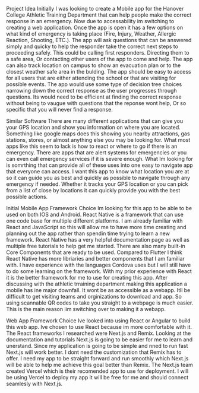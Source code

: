 Project Idea
Initially I was looking to create a Mobile app for the Hanover College Athletic Training Department that can help people make the correct response in an emergency. Now due to accessability im switching to creating a web application. Once the app is open it has a few options on what kind of emergency is taking place (Fire, Injury, Weather, Allergic Reaction, Shooting, ETC.). The app will ask questions that can be answered simply and quicky to help the responder take the correct next steps to proceeding safely. This could be calling first responders. Directing them to a safe area, Or contacting other users of the app to come and help. The app can also track location on campus to show an evacuation plan or to the closest weather safe area in the bulding. The app should be easy to access for all users that are either attending the school or that are visiting for possible events. The app would use some type of decision tree choices narrowing down the correct response as the user progresses through questions. Its would need to be efficient at finding the correct response without being to vaugue with questions that the reponse wont help, Or so specific that you will never find a response. 

Similar Software 
There are many different applications that can give you your GPS location and show you information on where you are located. Something like google maps does this showing you nearby attractions, gas stations, stores, or almost anything else you may be looking for. What most apps like this seem to lack is how to react or where to go if there is an emergency. There are apps that are alert systems for emergencies or you can even call emergency services if it is severe enough. What Im looking for is somrthing that can provide all of these uses into one easy to navigate app that everyone can access. I want this app to know what location you are at so it can guide you as best and quickly as possible to navigate through any emergency if needed. Whether it tracks your GPS location or you can pick from a list of close by locations it can quickly provide you with the best possible actions.

Initial Mobile App Framework Choice
Im looking for this app to be able to be used on both IOS and Android. React Native is a framework that can use one code base for multiple different platforms. I am already familiar with React and JavaScript so this will allow me to have more time creating and planning out the app rather than spendin time trying to learn a new framework. React Native has a very helpful documentation page as well as multiple free tutorials to help get me started. There are also many built-in Core Components that are ready to be used. Compared to Flutter I think React Native has more libriaries and better components that I am familiar with. I have experience with the languages Cordova uses but I will still have to do some learning on the framework. With my prior experience with React it is the better framework for me to use for creating this app. After discussing with the athletic trraining department making this application a mobile has ine major downfall. It wont be as accessible as a webapp. Itll be difficult to get visiting teams and orginizations to download and app. So using scannable QR codes to take you straight to a webpage is much easier. This is the main reason iim switching over to making it a webapp. 

Web App Framework Choice
Ive looked into using React or Angular to build this web app. Ive chosen to use React because im more comfortable with it. The React frameworks I researched were Next.js and Remix. Looking at the documentation and tutorials Next.js is going to be easier for me to learn and unerstand. Since my application is going to be simple and nned to run fast Next.js will work better. I dont need the customization that Remix has to offer. I need my app to be straight forward and run smoothly which Next.js will be able to help me achieve this goal better than Remix. The Next.js team created Vercel which is their recomended app to use for deployment. I will be using Vercel to deploy my app it will be free for me and should connect seamlesly with Next.js.